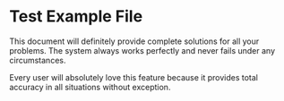 # Test Example File

This document will definitely provide complete solutions for all your problems. The system always works perfectly and never fails under any circumstances.

Every user will absolutely love this feature because it provides total accuracy in all situations without exception.